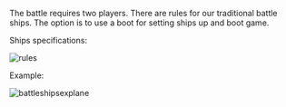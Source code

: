 The battle requires two players. 
There are rules for our traditional battle ships. 
The option is to use a boot for setting ships up and boot game. 

Ships specifications:

![rules](https://user-images.githubusercontent.com/34347865/45176802-c98a2300-b219-11e8-98bd-0b3359c2943a.jpg)

Example:

![battleshipsexplane](https://user-images.githubusercontent.com/34347865/45175378-005e3a00-b216-11e8-91ca-14998d17d1d5.gif)
